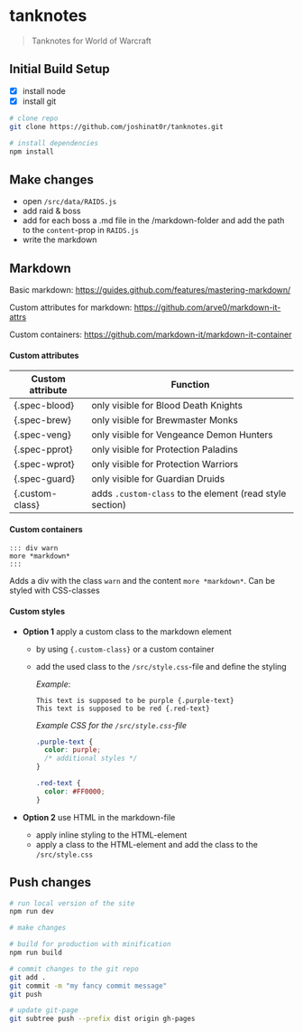 # tanknotes

> Tanknotes for World of Warcraft

## Initial Build Setup

- [x] install node
- [x] install git

``` bash
# clone repo
git clone https://github.com/joshinat0r/tanknotes.git

# install dependencies
npm install
```

## Make changes

- open `/src/data/RAIDS.js`
- add raid & boss
- add for each boss a .md file in the /markdown-folder and add the path to the `content`-prop in `RAIDS.js`
- write the markdown

## Markdown

Basic markdown: https://guides.github.com/features/mastering-markdown/ 

Custom attributes for markdown: https://github.com/arve0/markdown-it-attrs 

Custom containers: https://github.com/markdown-it/markdown-it-container 

#### Custom attributes
Custom attribute | Function
-----------------|------
{.spec-blood}|only visible for Blood Death Knights
{.spec-brew}|only visible for Brewmaster Monks
{.spec-veng}|only visible for Vengeance Demon Hunters
{.spec-pprot}|only visible for Protection Paladins
{.spec-wprot}|only visible for Protection Warriors
{.spec-guard}|only visible for Guardian Druids
{.custom-class}|adds `.custom-class` to the element (read style section) 

#### Custom containers
```
::: div warn
more *markdown*
:::
```
Adds a div with the class `warn` and the content `more *markdown*`. Can be styled with CSS-classes

#### Custom styles
- **Option 1** apply a custom class to the markdown element
  - by using `{.custom-class}` or a custom container
  - add the used class to the `/src/style.css`-file and define the styling

    *Example*:
    ```
    This text is supposed to be purple {.purple-text}
    This text is supposed to be red {.red-text}
    ```

    *Example CSS for the `/src/style.css`-file*
    ```css
    .purple-text {
      color: purple;
      /* additional styles */
    }

    .red-text {
      color: #FF0000;
    }
    ```

- **Option 2** use HTML in the markdown-file
  - apply inline styling to the HTML-element
  - apply a class to the HTML-element and add the class to the `/src/style.css`

## Push changes
``` bash
# run local version of the site
npm run dev

# make changes

# build for production with minification
npm run build

# commit changes to the git repo
git add .
git commit -m "my fancy commit message"
git push

# update git-page
git subtree push --prefix dist origin gh-pages
```
 
